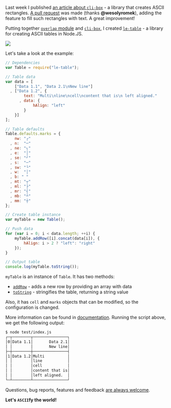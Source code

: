 Last week I published [an article about `cli-box`][1] - a library that creates ASCII rectangles. [A pull request][2] was made (thanks **@wesolyromek**), adding the feature to fill such rectangles with text. A great improvement!

Putting together [`overlap` module][3] and [`cli-box`][1], I created [`le-table`][4] - a library for creating ASCII tables in Node.JS.

![](http://i.imgur.com/8vqRxWV.png)

Let's take a look at the example:

```js
// Dependencies
var Table = require("le-table");

// Table data
var data = [
    ["Data 1.1", "Data 2.1\nNew line"]
  , ["Data 1.2", {
        text: "Multi\nline\ncell\ncontent that is\n left aligned."
      , data: {
            hAlign: "left"
        }
    }]
];

// Table defaults
Table.defaults.marks = {
    nw: "┌"
  , n:  "─"
  , ne: "┐"
  , e:  "│"
  , se: "┘"
  , s:  "─"
  , sw: "└"
  , w:  "│"
  , b: " "
  , mt: "┬"
  , ml: "├"
  , mr: "┤"
  , mb: "┴"
  , mm: "┼"
};

// Create table instance
var myTable = new Table();

// Push data
for (var i = 0; i < data.length; ++i) {
    myTable.addRow([i].concat(data[i]), {
        hAlign: i > 2 ? "left": "right"
    });
}

// Output table
console.log(myTable.toString());
```

`myTable` is an instance of `Table`. It has two methods:

 - [`addRow`][5] - adds a new row by providing an array with data
 - [`toString`][6] - stringifies the table, returning a string value 

Also, it has `cell` and `marks` objects that can be modified, so the configuration is changed.

More information can be found in [documentation][7]. Running the script above, we get the following output:

```sh
$ node test/index.js 
┌─┬────────┬───────────────┐
│0│Data 1.1│       Data 2.1│
│ │        │       New line│
├─┼────────┼───────────────┤
│1│Data 1.2│Multi          │
│ │        │line           │
│ │        │cell           │
│ │        │content that is│
│ │        │left aligned.  │
└─┴────────┴───────────────┘
```

Questions, bug reports, features and feedback [are always welcome][8].

**Let's `ASCII`fy the world!**

  [1]: /blog/6-generate-ascii-boxes-with-nodejs
  [2]: https://github.com/IonicaBizau/node-cli-box/pull/1
  [3]: https://github.com/IonicaBizau/overlap
  [4]: https://github.com/IonicaBizau/node-le-table
  [5]: https://github.com/IonicaBizau/node-le-tqawsable/blob/362eef9551ed76d7d39e86cca1517f19ee5d4018/README.md#addrowcolumns-ops
  [6]: https://github.com/IonicaBizau/node-le-table/blob/362eef9551ed76d7d39e86cca1517f19ee5d4018/README.md#tostring
  [7]: https://github.com/IonicaBizau/node-le-table/blob/362eef9551ed76d7d39e86cca1517f19ee5d4018/README.md#documentation
  [8]: https://github.com/IonicaBizau/node-le-table/issues/new